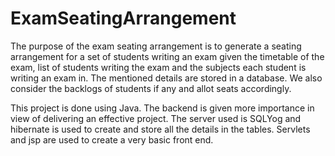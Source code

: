 # ExamSeatingArrangement
The purpose of the exam seating arrangement is to generate a seating arrangement for a set of students writing an exam given the timetable of the exam, list of students writing the exam and the subjects each student is writing an exam in. The mentioned details are stored in a database. We also consider the backlogs of students if any and allot seats accordingly. <br>

This project is done using Java. The backend is given more importance in view of delivering an effective project. The server used is SQLYog and hibernate is used to create and store all the details in the tables. Servlets and jsp are used to create a very basic front end. 
<br>
